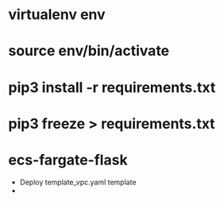 # virtualenv env
# source env/bin/activate
# pip3 install -r requirements.txt
# pip3 freeze > requirements.txt


# ecs-fargate-flask
- Deploy template_vpc.yaml template
- 
